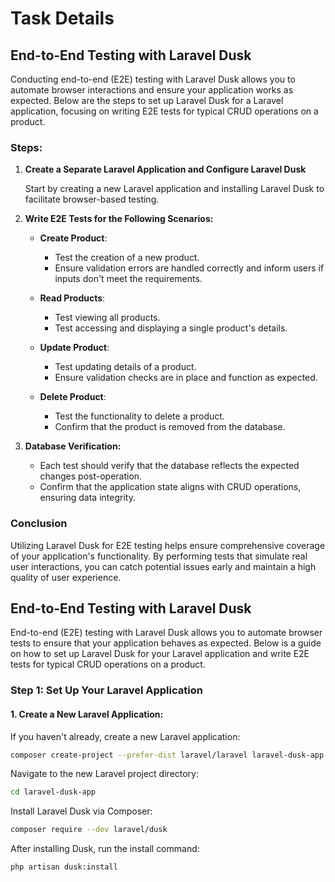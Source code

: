 # Task Details

## End-to-End Testing with Laravel Dusk

Conducting end-to-end (E2E) testing with Laravel Dusk allows you to automate browser interactions and ensure your application works as expected. Below are the steps to set up Laravel Dusk for a Laravel application, focusing on writing E2E tests for typical CRUD operations on a product.

### Steps:

1. **Create a Separate Laravel Application and Configure Laravel Dusk**

   Start by creating a new Laravel application and installing Laravel Dusk to facilitate browser-based testing.

2. **Write E2E Tests for the Following Scenarios:**

   - **Create Product**: 
     - Test the creation of a new product.
     - Ensure validation errors are handled correctly and inform users if inputs don't meet the requirements.
   
   - **Read Products**:
     - Test viewing all products.
     - Test accessing and displaying a single product's details.
   
   - **Update Product**: 
     - Test updating details of a product.
     - Ensure validation checks are in place and function as expected.
   
   - **Delete Product**:
     - Test the functionality to delete a product.
     - Confirm that the product is removed from the database.

3. **Database Verification:**

   - Each test should verify that the database reflects the expected changes post-operation.
   - Confirm that the application state aligns with CRUD operations, ensuring data integrity.

### Conclusion

Utilizing Laravel Dusk for E2E testing helps ensure comprehensive coverage of your application's functionality. By performing tests that simulate real user interactions, you can catch potential issues early and maintain a high quality of user experience.


## End-to-End Testing with Laravel Dusk

End-to-end (E2E) testing with Laravel Dusk allows you to automate browser tests to ensure that your application behaves as expected. Below is a guide on how to set up Laravel Dusk for your Laravel application and write E2E tests for typical CRUD operations on a product.

### Step 1: Set Up Your Laravel Application

#### 1. Create a New Laravel Application:

If you haven't already, create a new Laravel application:

```bash
composer create-project --prefer-dist laravel/laravel laravel-dusk-app
```

Navigate to the new Laravel project directory:

```bash
cd laravel-dusk-app
```
Install Laravel Dusk via Composer:

```bash
composer require --dev laravel/dusk
```

After installing Dusk, run the install command:

```bash
php artisan dusk:install
```
